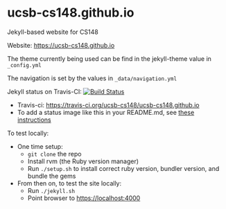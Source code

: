 # ucsb-cs148.github.io

Jekyll-based website for CS148

Website: <https://ucsb-cs148.github.io>

The theme currently being used can be find in the jekyll-theme value
in `_config.yml`

The navigation is set by the values in `_data/navigation.yml`

Jekyll status on Travis-CI: [![Build Status](https://travis-ci.org/ucsb-cs148/ucsb-cs148.github.io.svg?branch=master)](https://travis-ci.org/ucsb-cs48/ucsb-cs148.github.io)

* Travis-ci: https://travis-ci.org/ucsb-cs148/ucsb-cs148.github.io
* To add a status image like this in your README.md, see [these instructions](https://docs.travis-ci.com/user/status-images/)

To test locally:
* One time setup:
    * `git clone` the repo
    * Install rvm (the Ruby version manager)
    * Run `./setup.sh` to install correct ruby version, bundler version, and bundle the gems
* From then on, to test the site locally:
    * Run `./jekyll.sh`
    * Point browser to <https://localhost:4000>
